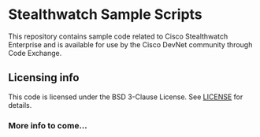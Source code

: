 # Stealthwatch Sample Scripts
This repository contains sample code related to Cisco Stealthwatch Enterprise and is available for use by the Cisco DevNet community through Code Exchange.

<!--
## Installation
TODO: Detailed instructions on how to install, configure, and get the project running. Call out any dependencies. This should be frequently tested and updated to make sure it works reliably, accounts for updated versions of dependencies, etc.

## Configuration
TODO: If the code is configurable, describe it in detail, either here or in other documentation that you reference.

## Usage
TODO: Show users how to use the code. Be specific. Use appropriate formatting when showing code snippets or command line output. If a particular [DevNet Sandbox](https://developer.cisco.com/sandbox/) or [Learning Lab](https://developer.cisco.com/learning-labs/) can be used in to provide a network or other resources to be used with this code, call that out here.

## How to test the software
TODO: If the code includes automated tests, detail how to run those tests.

## Known issues
No known issues.

## Getting help
TODO: Instruct users how to get help with this code; this might include links to an issue tracker, wiki, mailing list, etc.

## Getting involved
TODO: This section should detail why people should get involved and describe key areas you are currently focusing on; e.g., trying to get feedback on features, fixing certain bugs, building important pieces, etc. Include information on how to setup a development environment if different from general installation instructions. General instructions on _how_ to contribute should be stated with a link to [CONTRIBUTING](./CONTRIBUTING.md).

----
-->

## Licensing info
This code is licensed under the BSD 3-Clause License. See [LICENSE](./LICENSE) for details.

### More info to come...
